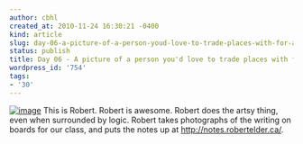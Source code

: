 ```yaml
---
author: cbhl
created_at: 2010-11-24 16:30:21 -0400
kind: article
slug: day-06-a-picture-of-a-person-youd-love-to-trade-places-with-for-a-day
status: publish
title: Day 06 - A picture of a person you'd love to trade places with for a day.
wordpress_id: '754'
tags:
- '30'
---
```


[![image](//images.michael-chang.ca/blog/wp-content/uploads/2010/11/IMG_20101026_140428-1024x768.jpg "IMG_20101026_140428")](//images.michael-chang.ca/blog/wp-content/uploads/2010/11/IMG_20101026_140428.jpg)
This is Robert. Robert is awesome. Robert does the artsy thing, even
when surrounded by logic. Robert takes photographs of the writing on
boards for our class, and puts the notes up at
http://notes.robertelder.ca/.

